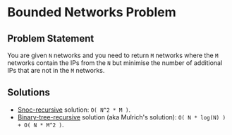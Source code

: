 # Bounded Networks Problem

## Problem Statement

You are given `N` networks and you need to return `M` networks where the `M` networks contain the IPs from the `N` but minimise the number of additional IPs that are not in the `M` networks.

## Solutions

   * [Snoc-recursive](snoc/README.md) solution: `O( N^2 * M )`.
   * [Binary-tree-recursive](binary/README.md) solution (aka Mulrich's solution): `O( N * log(N) ) + O( N * M^2 )`.
